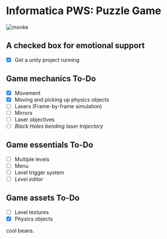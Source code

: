 # Informatica PWS: Puzzle Game

![monke](https://github.com/flintygo/pws/blob/main/monke.gif)

## A checked box for emotional support
- [x] Get a unity project running

## Game mechanics To-Do
- [x] Movement
- [X] Moving and picking up physics objects
- [ ] Lasers (Frame-by-frame simulation)
- [ ] Mirrors
- [ ] Laser objectives
- [ ] *Black Holes bending laser trajectory*

## Game essentials To-Do
- [ ] Multiple levels
- [ ] Menu
- [ ] Level trigger system
- [ ] *Level editor*

## Game assets To-Do
- [ ] Level textures
- [X] Physics objects

cool beans.
